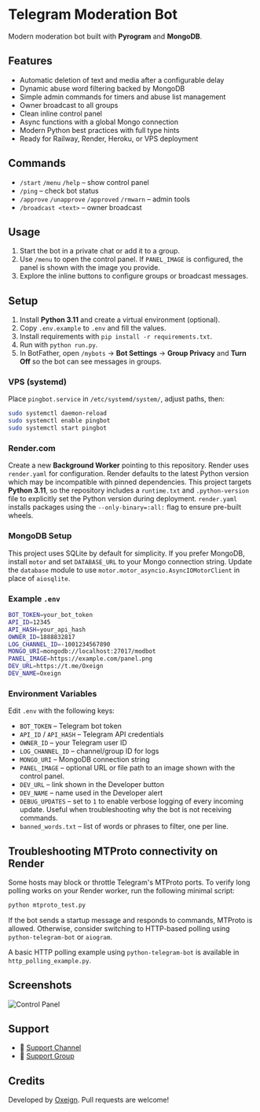 # Telegram Moderation Bot

Modern moderation bot built with **Pyrogram** and **MongoDB**.

## Features
- Automatic deletion of text and media after a configurable delay
- Dynamic abuse word filtering backed by MongoDB
- Simple admin commands for timers and abuse list management
- Owner broadcast to all groups
- Clean inline control panel
- Async functions with a global Mongo connection
- Modern Python best practices with full type hints
- Ready for Railway, Render, Heroku, or VPS deployment

## Commands
- `/start` `/menu` `/help` – show control panel
- `/ping` – check bot status
- `/approve` `/unapprove` `/approved` `/rmwarn` – admin tools
- `/broadcast <text>` – owner broadcast

## Usage
1. Start the bot in a private chat or add it to a group.
2. Use `/menu` to open the control panel. If `PANEL_IMAGE` is configured, the panel is shown with the image you provide.
3. Explore the inline buttons to configure groups or broadcast messages.

## Setup
1. Install **Python 3.11** and create a virtual environment (optional).
2. Copy `.env.example` to `.env` and fill the values.
3. Install requirements with `pip install -r requirements.txt`.
4. Run with `python run.py`.
5. In BotFather, open `/mybots` -> **Bot Settings** -> **Group Privacy** and **Turn Off** so the bot can see messages in groups.

### VPS (systemd)
Place `pingbot.service` in `/etc/systemd/system/`, adjust paths, then:
```bash
sudo systemctl daemon-reload
sudo systemctl enable pingbot
sudo systemctl start pingbot
```

### Render.com
Create a new **Background Worker** pointing to this repository. Render uses `render.yaml` for configuration. Render defaults to the latest Python version which may be incompatible with pinned dependencies. This project targets **Python 3.11**, so the repository includes a `runtime.txt` and `.python-version` file to explicitly set the Python version during deployment.
`render.yaml` installs packages using the `--only-binary=:all:` flag to ensure pre-built wheels.

### MongoDB Setup
This project uses SQLite by default for simplicity. If you prefer MongoDB,
install `motor` and set `DATABASE_URL` to your Mongo connection string.
Update the `database` module to use `motor.motor_asyncio.AsyncIOMotorClient`
in place of `aiosqlite`.
### Example `.env`
```bash
BOT_TOKEN=your_bot_token
API_ID=12345
API_HASH=your_api_hash
OWNER_ID=1888832817
LOG_CHANNEL_ID=-1001234567890
MONGO_URI=mongodb://localhost:27017/modbot
PANEL_IMAGE=https://example.com/panel.png
DEV_URL=https://t.me/Oxeign
DEV_NAME=Oxeign
```
### Environment Variables
Edit `.env` with the following keys:

- `BOT_TOKEN` – Telegram bot token
- `API_ID` / `API_HASH` – Telegram API credentials
- `OWNER_ID` – your Telegram user ID
- `LOG_CHANNEL_ID` – channel/group ID for logs
- `MONGO_URI` – MongoDB connection string
- `PANEL_IMAGE` – optional URL or file path to an image shown with the control panel.
- `DEV_URL` – link shown in the Developer button
- `DEV_NAME` – name used in the Developer alert
- `DEBUG_UPDATES` – set to `1` to enable verbose logging of every incoming update. Useful when troubleshooting why the bot is not receiving commands.
- `banned_words.txt` – list of words or phrases to filter, one per line.

## Troubleshooting MTProto connectivity on Render

Some hosts may block or throttle Telegram's MTProto ports. To verify long polling works on your Render worker, run the following minimal script:

```bash
python mtproto_test.py
```

If the bot sends a startup message and responds to commands, MTProto is allowed. Otherwise, consider switching to HTTP-based polling using `python-telegram-bot` or `aiogram`.

A basic HTTP polling example using `python-telegram-bot` is available in `http_polling_example.py`.

## Screenshots
![Control Panel](https://example.com/screenshot.png)

## Support
- 📢 [Support Channel](https://t.me/botsyard)
- 💬 [Support Group](https://t.me/+Sn1PMhrr_nIwM2Y1)

## Credits
Developed by [Oxeign](https://t.me/Oxeign). Pull requests are welcome!
